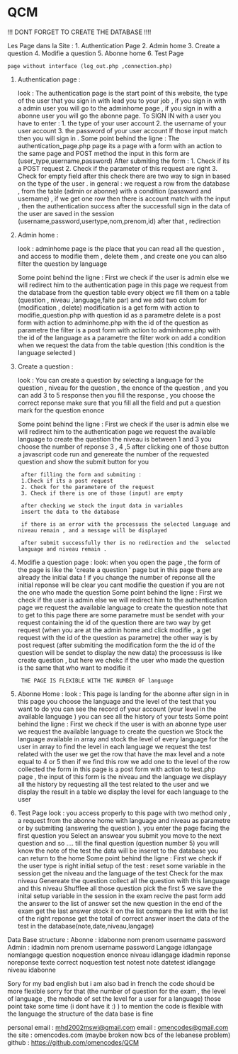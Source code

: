 # QCM

!!! DONT FORGET TO CREATE THE DATABASE !!!!

Les Page dans la Site :
    1. Authentication Page
    2. Admin home
    3. Create a question
    4. Modifie a question
    5. Abonne home
    6. Test Page

    page without interface (log_out.php ,connection.php)


1. Authentication page :
    
    look :
        The authentication page is the start point of this website,
        the type of the user that you sign in with lead you to your job ,
        if you sign in with a admin user you will go to the adminhome page ,
        if you sign in with a abonne user you will go the abonne page.
        To SIGN IN with a user you have to enter :
            1. the type of your user account
            2. the username of your user account
            3. the password of your user account
        If those input match then you will sign in .
    Some point behind the ligne :
        The authentication_page.php page its a page with a form with an action to the same page and POST method
        the input in this form are (user_type,username,password)
        After submiting the form :
            1. Check if its a POST request
            2. Check if the parameter of this request are right
            3. Check for empty field
        after this check there are two way to sign in based on the type of the user .
        in general :
            we request a row from the database , from the table (admin or abonne) with a condition (password and username) ,
            if we get one row then there is account match with the input , then the authentication success
            after the successfull sign in the data of the user are saved in the session (username,password,usertype,nom,prenom,id)
            after that , redirection 

2. Admin home :

    look :
        adminhome page is the place that you can read all the question , and access to modifie them , delete them , and create one
        you can also filter the question by language

    Some point behind the ligne :
        First we check if the user is admin else we will redirect him to the authentication page
        in this page we request from the database from the question table every object 
        we fill them on a table (question , niveau ,language,faite par)
        and we add two colum for (modification , delete)
        modification is a get form with action to modifie_question.php with question id as a parametre
        delete is a post form with action to adminhome.php with the id of the question as parametre
        the filter is a post form with action to adminhome.php with the id of the language as a parametre
        the filter work on add a condition when we request the data from the table question (this condition is the language selected )

3. Create a question :

    look :
        You can create a question by selecting a language for the question , niveau for the question  , the enonce of the question , and you can add 3 to 5 response
        then you fill the response , you choose the correct reponse
        make sure that you fill all the field and put a question mark for the question enonce 

    Some point behind the ligne :
        First we check if the user is admin else we will redirect him to the authentication page
        we request the available language to create the question 
        the niveau is between 1 and 3 
        you choose the number of reponse 3 , 4 ,5 
        after clicking one of those button a javascript code run and genereate the number of the requested question and show the submit button for you

        after filling the form and submiting :
        1.Check if its a post request
        2. Check for the parametere of the request
        3. Check if there is one of those (input) are empty 

        after checking we stock the input data in variables 
        insert the data to the database

        if there is an error with the processuss the selected language and niveau remain , and a message will be displayed

        after submit successfully ther is no redirection and the  selected language and niveau remain .

4. Modifie a question page :
    look:
        when you open the page , the form of the page is like the 'create a question ' page but in this page there are already the initial data
        ! if you change the number of reponse all the initial reponse will be clear
        you cant modifie the question if you are not the one who made the question
    Some point behind the ligne :
        First we check if the user is admin else we will redirect him to the authentication page
        we request the available language to create the question 
        note that to get to this page there are some parametre must be sendet with your request containing the id of the question 
        there are two way by get request (when you are at the admin home and click modifie , a get request with the id of the question as parametre)
        the other way is by post request (after submiting the modification form the the id of the question will be sendet to display the new data)
        the processuss is like create question ,  but here we chekc if the user who made the question is the same that who want to modifie it


        THE PAGE IS FLEXIBLE WITH THE NUMBER OF language

5. Abonne Home :
    look :
        This page is landing for the abonne after sign in 
        in this page you choose the language and the level of the test that you want to do 
        you can see the record of your account (your level in the available language )
        you can see all the history of your tests 
    Some point behind the ligne :
        First we check if the user is with an abonne type user 
        we request the available language to create the question 
        we Stock the language available in array and stock the level of every language for the user in array 
        to find the level in each language we request the test related with the user we get the row that have the max level and a note equal to 4 or 5 
        then if we find this row we add one to the level of the row collected 
        the form in this page is a post form with action to test.php page , the input of this form is the niveau and the language
        we displayy all the history by requesting all the test related to the user and we display the result in a table
        we display the level for each language to the user 

6. Test Page
    look :
        you access properly to this page with two method only , a request from the abonne home with language and niveau as parametre
        or by submiting (answering the question ).
        you enter the page facing the first question 
        you Select an answear 
        you submit
        you move to the next question 
        and so ....
        till the final question (question number 5)
        you will know the note of the test 
        the data will be inseret to the database 
        you can return to the home
    Some point behind the ligne :
        First we check if the user type is right
        initial setup of the test :
            reset some variable in the session
            get the niveau and the language of the test 
            Check for the max niveau 
            Genereate the question 
                collect all the question with this language and this niveau
                Shufflee all those question
                pick the first 5
            we save the inital setup variable in the session
        in the exam
            recive the past form 
            add the answer to the list of answer 
            set the new question
        in the end of the exam
            get the last answer
            stock it on the list
            compare the list with the list of the right reponse
            get the total of correct answer
            insert the data of the test in the database(note,date,niveau,langage)

Data Base structure :
    Abonne :
        idabonne
        nom
        prenom
        username
        password
    Admin :
        idadmin
        nom
        prenom
        username
        password
    Langage
        idlangage
        nomlangage
    question
        noquestion
        enonce
        niveau
        idlangage
        idadmin
    reponse
        noreponse
        texte
        correct
        noquestion
    test 
        notest
        note
        datetest
        idlangage
        niveau
        idabonne

Sory for my bad english but i am also bad in french
the code should be more flexible sorry for that (the number of question for the exam , the level of language , the mehode of set the level for a user for a language)
those point take some time (i dont have it :)  )
to mention the code is flexible with the language
the structure of the data base is fine 

personal email : mhd2002mswi@gmail.com
email : omencodes@gmail.com
the site : omencodes.com (maybe broken now bcs of the lebanese problem)
github : https://github.com/omencodes/QCM



